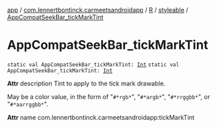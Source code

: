 [app](../../../index.md) / [com.lennertbontinck.carmeetsandroidapp](../../index.md) / [R](../index.md) / [styleable](index.md) / [AppCompatSeekBar_tickMarkTint](./-app-compat-seek-bar_tick-mark-tint.md)

# AppCompatSeekBar_tickMarkTint

`static val AppCompatSeekBar_tickMarkTint: `[`Int`](https://kotlinlang.org/api/latest/jvm/stdlib/kotlin/-int/index.html)
`static val AppCompatSeekBar_tickMarkTint: `[`Int`](https://kotlinlang.org/api/latest/jvm/stdlib/kotlin/-int/index.html)

**Attr**
description Tint to apply to the tick mark drawable.

May be a color value, in the form of "`#*rgb*`", "`#*argb*`", "`#*rrggbb*`", or "`#*aarrggbb*`".

**Attr**
name com.lennertbontinck.carmeetsandroidapp:tickMarkTint

